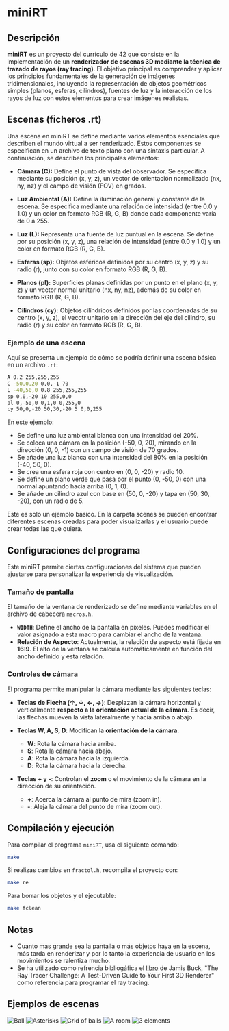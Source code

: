 # miniRT

## Descripción

**miniRT** es un proyecto del currículo de 42 que consiste en la implementación de un **renderizador de escenas 3D mediante la técnica de trazado de rayos (ray tracing)**. El objetivo principal es comprender y aplicar los principios fundamentales de la generación de imágenes tridimensionales, incluyendo la representación de objetos geométricos simples (planos, esferas, cilindros), fuentes de luz y la interacción de los rayos de luz con estos elementos para crear imágenes realistas.

## Escenas (ficheros .rt)

Una escena en miniRT se define mediante varios elementos esenciales que describen el mundo virtual a ser renderizado. Estos componentes se especifican en un archivo de texto plano con una sintaxis particular. A continuación, se describen los principales elementos:

* **Cámara (C):** Define el punto de vista del observador. Se especifica mediante su posición (x, y, z), un vector de orientación normalizado (nx, ny, nz) y el campo de visión (FOV) en grados.

* **Luz Ambiental (A):** Define la iluminación general y constante de la escena. Se especifica mediante una relación de intensidad (entre 0.0 y 1.0) y un color en formato RGB (R, G, B) donde cada componente varía de 0 a 255.

* **Luz (L):** Representa una fuente de luz puntual en la escena. Se define por su posición (x, y, z), una relación de intensidad (entre 0.0 y 1.0) y un color en formato RGB (R, G, B).

* **Esferas (sp):** Objetos esféricos definidos por su centro (x, y, z) y su radio (r), junto con su color en formato RGB (R, G, B).

* **Planos (pl):** Superficies planas definidas por un punto en el plano (x, y, z) y un vector normal unitario (nx, ny, nz), además de su color en formato RGB (R, G, B).

* **Cilindros (cy):** Objetos cilíndricos definidos por las coordenadas de su centro (x, y, z), el vecotr unitario en la dirección del eje del cilindro, su radio (r) y su color en formato RGB (R, G, B).

### Ejemplo de una escena

Aquí se presenta un ejemplo de cómo se podría definir una escena básica en un archivo `.rt`:
```sh
A 0.2 255,255,255
C -50,0,20 0,0,-1 70
L -40,50,0 0.8 255,255,255
sp 0,0,-20 10 255,0,0
pl 0,-50,0 0,1,0 0,255,0
cy 50,0,-20 50,30,-20 5 0,0,255
```

En este ejemplo:

* Se define una luz ambiental blanca con una intensidad del 20%.
* Se coloca una cámara en la posición (-50, 0, 20), mirando en la dirección (0, 0, -1) con un campo de visión de 70 grados.
* Se añade una luz blanca con una intensidad del 80% en la posición (-40, 50, 0).
* Se crea una esfera roja con centro en (0, 0, -20) y radio 10.
* Se define un plano verde que pasa por el punto (0, -50, 0) con una normal apuntando hacia arriba (0, 1, 0).
* Se añade un cilindro azul con base en (50, 0, -20) y tapa en (50, 30, -20), con un radio de 5.

Este es solo un ejemplo básico. En la carpeta scenes se pueden encontrar diferentes escenas creadas para poder visualizarlas y el usuario puede crear todas las que quiera.

## Configuraciones del programa

Este miniRT permite ciertas configuraciones del sistema que pueden ajustarse para personalizar la experiencia de visualización.

### Tamaño de pantalla

El tamaño de la ventana de renderizado se define mediante variables en el archivo de cabecera `macros.h`.

* **`WIDTH`**: Define el ancho de la pantalla en píxeles. Puedes modificar el valor asignado a esta macro para cambiar el ancho de la ventana.
* **Relación de Aspecto**: Actualmente, la relación de aspecto está fijada en **16:9**. El alto de la ventana se calcula automáticamente en función del ancho definido y esta relación.

### Controles de cámara

El programa permite manipular la cámara mediante las siguientes teclas:

* **Teclas de Flecha (↑, ↓, ←, →)**: Desplazan la cámara horizontal y verticalmente **respecto a la orientación actual de la cámara**. Es decir, las flechas mueven la vista lateralmente y hacia arriba o abajo.

* **Teclas W, A, S, D**: Modifican la **orientación de la cámara**.
    * **W**: Rota la cámara hacia arriba.
    * **S**: Rota la cámara hacia abajo.
    * **A**: Rota la cámara hacia la izquierda.
    * **D**: Rota la cámara hacia la derecha.

* **Teclas + y -**: Controlan el **zoom** o el movimiento de la cámara en la dirección de su orientación.
    * **+**: Acerca la cámara al punto de mira (zoom in).
    * **-**: Aleja la cámara del punto de mira (zoom out).

## Compilación y ejecución

Para compilar el programa `miniRT`, usa el siguiente comando:

```sh
make
```

Si realizas cambios en `fractol.h`, recompila el proyecto con:

```sh
make re
```
Para borrar los objetos y el ejecutable:

```sh
make fclean
```

## Notas

- Cuanto mas grande sea la pantalla o más objetos haya en la escena, más tarda en renderizar y por lo tanto la experiencia de usuario en los movimientos se ralentiza mucho.
- Se ha utilizado como refrencia bibliogáfica el [libro](https://books.out.csli.me/NonFiction/Programming/The%20Ray%20Tracer%20Challenge-Pragmatic%20Bookshelf%20%282019%29%20-%20Jamis%20Buck.pdf) de Jamis Buck,  "The Ray Tracer Challenge: A Test-Driven Guide to Your First 3D Renderer" como referencia para programar el ray tracing.

## Ejemplos de escenas

![Ball](images/ball.JPG)
![Asterisks](images/asterisk.JPG)
![Grid of balls](images/ballgrid.JPG)
![A room](images/room.JPG)
![3 elements](images/elements.JPG)

